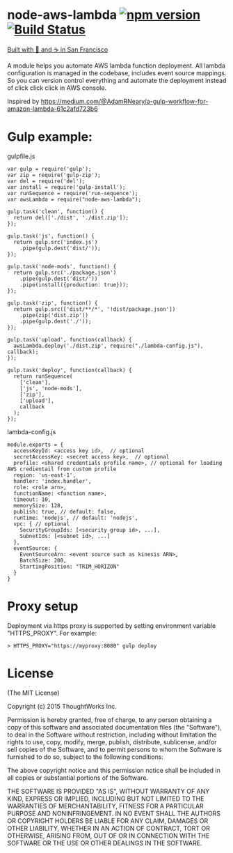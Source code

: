 # node-aws-lambda [![npm version](https://badge.fury.io/js/node-aws-lambda.svg)](http://badge.fury.io/js/node-aws-lambda) [![Build Status](https://snap-ci.com/ThoughtWorksStudios/node-aws-lambda/branch/master/build_image)](https://snap-ci.com/ThoughtWorksStudios/node-aws-lambda/branch/master)
[Built with :yellow_heart: and :coffee: in San Francisco](http://www.thoughtworks.com/mingle/team/)

A module helps you automate AWS lambda function deployment.
All lambda configuration is managed in the codebase, includes event source mappings. So you can version control everything and automate the deployment instead of click click click in AWS console.

Inspired by https://medium.com/@AdamRNeary/a-gulp-workflow-for-amazon-lambda-61c2afd723b6

# Gulp example:

gulpfile.js
```node
var gulp = require('gulp');
var zip = require('gulp-zip');
var del = require('del');
var install = require('gulp-install');
var runSequence = require('run-sequence');
var awsLambda = require("node-aws-lambda");

gulp.task('clean', function() {
  return del(['./dist', './dist.zip']);
});

gulp.task('js', function() {
  return gulp.src('index.js')
    .pipe(gulp.dest('dist/'));
});

gulp.task('node-mods', function() {
  return gulp.src('./package.json')
    .pipe(gulp.dest('dist/'))
    .pipe(install({production: true}));
});

gulp.task('zip', function() {
  return gulp.src(['dist/**/*', '!dist/package.json'])
    .pipe(zip('dist.zip'))
    .pipe(gulp.dest('./'));
});

gulp.task('upload', function(callback) {
  awsLambda.deploy('./dist.zip', require("./lambda-config.js"), callback);
});

gulp.task('deploy', function(callback) {
  return runSequence(
    ['clean'],
    ['js', 'node-mods'],
    ['zip'],
    ['upload'],
    callback
  );
});
```
lambda-config.js

```node
module.exports = {
  accessKeyId: <access key id>,  // optional
  secretAccessKey: <secret access key>,  // optional
  profile: <shared credentials profile name>, // optional for loading AWS credientail from custom profile
  region: 'us-east-1',
  handler: 'index.handler',
  role: <role arn>,
  functionName: <function name>,
  timeout: 10,
  memorySize: 128,
  publish: true, // default: false,
  runtime: 'nodejs', // default: 'nodejs',
  vpc: { // optional
    SecurityGroupIds: [<security group id>, ...],
    SubnetIds: [<subnet id>, ...]
  },
  eventSource: {
    EventSourceArn: <event source such as kinesis ARN>,
    BatchSize: 200,
    StartingPosition: "TRIM_HORIZON"
  }
}
````

# Proxy setup
Deployment via https proxy is supported by setting environment variable "HTTPS_PROXY". For example:

```terminal
> HTTPS_PROXY="https://myproxy:8080" gulp deploy
```

# License

(The MIT License)

Copyright (c) 2015 ThoughtWorks Inc.

Permission is hereby granted, free of charge, to any person obtaining a copy of this software and associated documentation files (the "Software"), to deal in the Software without restriction, including without limitation the rights to use, copy, modify, merge, publish, distribute, sublicense, and/or sell copies of the Software, and to permit persons to whom the Software is furnished to do so, subject to the following conditions:

The above copyright notice and this permission notice shall be included in all copies or substantial portions of the Software.

THE SOFTWARE IS PROVIDED "AS IS", WITHOUT WARRANTY OF ANY KIND, EXPRESS OR IMPLIED, INCLUDING BUT NOT LIMITED TO THE WARRANTIES OF MERCHANTABILITY, FITNESS FOR A PARTICULAR PURPOSE AND NONINFRINGEMENT. IN NO EVENT SHALL THE AUTHORS OR COPYRIGHT HOLDERS BE LIABLE FOR ANY CLAIM, DAMAGES OR OTHER LIABILITY, WHETHER IN AN ACTION OF CONTRACT, TORT OR OTHERWISE, ARISING FROM, OUT OF OR IN CONNECTION WITH THE SOFTWARE OR THE USE OR OTHER DEALINGS IN THE SOFTWARE.
